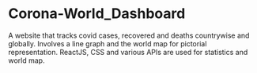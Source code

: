 # Corona-World_Dashboard
A website that tracks covid cases, recovered and deaths countrywise and globally. Involves a line graph and the world map for pictorial representation. ReactJS, CSS and various APIs are used for statistics and world map.
